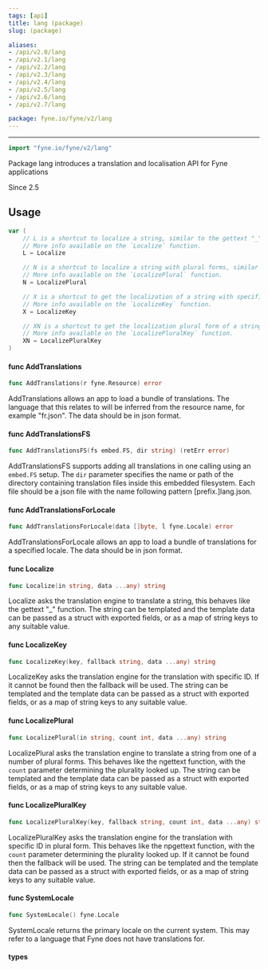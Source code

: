 ```yaml
---
tags: [api]
title: lang (package)
slug: (package)

aliases:
- /api/v2.0/lang
- /api/v2.1/lang
- /api/v2.2/lang
- /api/v2.3/lang
- /api/v2.4/lang
- /api/v2.5/lang
- /api/v2.6/lang
- /api/v2.7/lang

package: fyne.io/fyne/v2/lang
---
```



---
```go
import "fyne.io/fyne/v2/lang"
```

Package lang introduces a translation and localisation API for Fyne applications

Since 2.5

## Usage

```go
var (
	// L is a shortcut to localize a string, similar to the gettext "_" function.
	// More info available on the `Localize` function.
	L = Localize

	// N is a shortcut to localize a string with plural forms, similar to the ngettext function.
	// More info available on the `LocalizePlural` function.
	N = LocalizePlural

	// X is a shortcut to get the localization of a string with specified key, similar to pgettext.
	// More info available on the `LocalizeKey` function.
	X = LocalizeKey

	// XN is a shortcut to get the localization plural form of a string with specified key, similar to npgettext.
	// More info available on the `LocalizePluralKey` function.
	XN = LocalizePluralKey
)
```

#### func  AddTranslations

```go
func AddTranslations(r fyne.Resource) error
```
AddTranslations allows an app to load a bundle of translations. The language that this relates to will be inferred from the resource name, for example "fr.json". The data should be in json format.

#### func  AddTranslationsFS

```go
func AddTranslationsFS(fs embed.FS, dir string) (retErr error)
```
AddTranslationsFS supports adding all translations in one calling using an `embed.FS` setup. The `dir` parameter specifies the name or path of the directory containing translation files inside this embedded filesystem. Each file should be a json file with the name following pattern [prefix.]lang.json.

#### func  AddTranslationsForLocale

```go
func AddTranslationsForLocale(data []byte, l fyne.Locale) error
```
AddTranslationsForLocale allows an app to load a bundle of translations for a specified locale. The data should be in json format.

#### func  Localize

```go
func Localize(in string, data ...any) string
```
Localize asks the translation engine to translate a string, this behaves like the gettext "_" function. The string can be templated and the template data can be passed as a struct with exported fields, or as a map of string keys to any suitable value.

#### func  LocalizeKey

```go
func LocalizeKey(key, fallback string, data ...any) string
```
LocalizeKey asks the translation engine for the translation with specific ID. If it cannot be found then the fallback will be used. The string can be templated and the template data can be passed as a struct with exported fields, or as a map of string keys to any suitable value.

#### func  LocalizePlural

```go
func LocalizePlural(in string, count int, data ...any) string
```
LocalizePlural asks the translation engine to translate a string from one of a number of plural forms. This behaves like the ngettext function, with the `count` parameter determining the plurality looked up. The string can be templated and the template data can be passed as a struct with exported fields, or as a map of string keys to any suitable value.

#### func  LocalizePluralKey

```go
func LocalizePluralKey(key, fallback string, count int, data ...any) string
```
LocalizePluralKey asks the translation engine for the translation with specific ID in plural form. This behaves like the npgettext function, with the `count` parameter determining the plurality looked up. If it cannot be found then the fallback will be used. The string can be templated and the template data can be passed as a struct with exported fields, or as a map of string keys to any suitable value.

#### func  SystemLocale

```go
func SystemLocale() fyne.Locale
```
SystemLocale returns the primary locale on the current system. This may refer to a language that Fyne does not have translations for.

#### types
